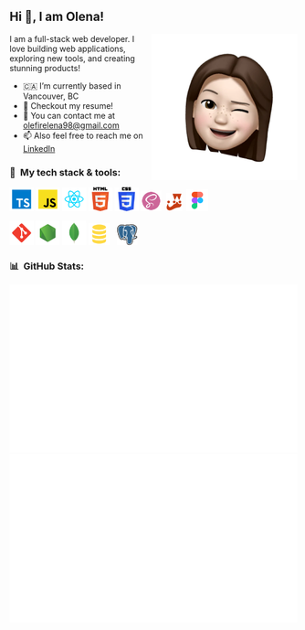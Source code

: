 ## Hi 👋, I am Olena!

<a href="https://github.com/alefirr"><img align="right" src="./images/avatar.png" width="256" /></a>

I am a full-stack web developer. I love building web applications, exploring new tools, and creating stunning products!

- 🇨🇦 I’m currently based in Vancouver, BC
- 📝 Checkout my resume!
- 📩 You can contact me at olefirelena98@gmail.com
- 📫 Also feel free to reach me on [LinkedIn](https://www.linkedin.com/in/alefirr/)

### 🔨&nbsp;&nbsp;My tech stack & tools:

<!--- Frontend -->
<a href="https://www.typescriptlang.org/" target="_blank"><img alt="TypeScript" height="42px" src="./images/tools/typescript.svg"></a>
<a href="https://developer.mozilla.org/en-US/docs/Web/JavaScript" target="_blank"><img alt="JavaScript" height="42px" src="./images/tools/javascript.svg"></a>
<a href="https://reactjs.org/" target="_blank"><img alt="React" height="42px" src="./images/tools/react.svg"></a>
<a href="https://developer.mozilla.org/en-US/docs/Web/HTML" target="_blank"><img alt="HTML" height="42px" src="./images/tools/html.svg"></a>
<a href="https://developer.mozilla.org/en-US/docs/Web/CSS" target="_blank"><img alt="CSS" height="42px" src="./images/tools/css.svg"></a>
<a href="https://sass-lang.com/" target="_blank"><img alt="SCSS" height="36px" src="./images/tools/scss.svg"></a>&nbsp;
<a href="https://jestjs.io/" target="_blank"><img alt="Jest" height="32px" src="./images/tools/jest.svg"></a>&nbsp;
<a href="https://www.figma.com/" target="_blank"><img alt="Figma" height="38px" src="./images/tools/figma.svg"></a><br>

<!--- Backend -->
<a href="https://git-scm.com/" target="_blank"><img alt="Git" height="42px" src="./images/tools/git.svg"></a>
<a href="https://nodejs.org/" target="_blank"><img alt="Node.js" height="42px" src="./images/tools/node.svg"></a>
<a href="https://www.mongodb.com/" target="_blank"><img alt="MongoDB" height="42px" src="./images/tools/mongodb.svg"></a>
<a href="https://en.wikipedia.org/wiki/SQL" target="_blank"><img alt="SQL" height="38px" src="./images/tools/sql.svg"></a>&nbsp;&nbsp;
<a href="https://www.postgresql.org/" target="_blank"><img alt="PostgreSQL" height="36px" src="./images/tools/postgresql.svg"></a>
<br>

### 📊&nbsp;&nbsp;GitHub Stats:
<a href="https://github.com/alefirr"><img src="https://raw.githubusercontent.com/alefirr/github-stats-transparent/output/generated/overview.svg" alt="Overview" /></a>
<a href="https://github.com/alefirr"><img src="https://raw.githubusercontent.com/alefirr/github-stats-transparent/output/generated/languages.svg" alt="Languages" /></a>

